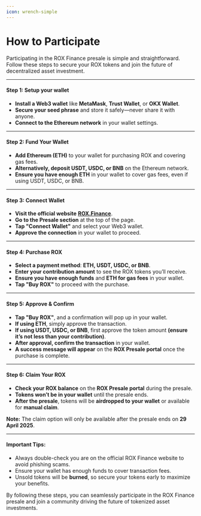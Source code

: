 ```yaml
---
icon: wrench-simple
---
```


# How to Participate

Participating in the ROX Finance presale is simple and straightforward. Follow these steps to secure your ROX tokens and join the future of decentralized asset investment.

***

#### Step 1: Setup your wallet

* **Install a Web3 wallet** like **MetaMask**, **Trust Wallet**, or **OKX Wallet**.
* **Secure your seed phrase** and store it safely—never share it with anyone.
* **Connect to the Ethereum network** in your wallet settings.

***

#### **Step 2: Fund Your Wallet**

* **Add Ethereum (ETH)** to your wallet for purchasing ROX and covering gas fees.
* **Alternatively, deposit USDT, USDC, or BNB** on the Ethereum network.
* **Ensure you have enough ETH** in your wallet to cover gas fees, even if using USDT, USDC, or BNB.

***

#### **Step 3: Connect Wallet**

* **Visit the official website** [**ROX.Finance**](https://www.rox.finance/).
* **Go to the Presale section** at the top of the page.
* **Tap "Connect Wallet"** and select your Web3 wallet.
* **Approve the connection** in your wallet to proceed.

***

#### **Step 4: Purchase ROX**

* **Select a payment method**: **ETH, USDT, USDC, or BNB**.
* **Enter your contribution amount** to see the ROX tokens you’ll receive.
* **Ensure you have enough funds** and **ETH for gas fees** in your wallet.
* **Tap "Buy ROX"** to proceed with the purchase.

***

#### **Step 5: Approve & Confirm**

* **Tap "Buy ROX"**, and a confirmation will pop up in your wallet.
* **If using ETH**, simply approve the transaction.
* **If using USDT, USDC, or BNB**, first approve the token amount **(ensure it’s not less than your contribution)**.
* **After approval, confirm the transaction** in your wallet.
* **A success message will appear** on the **ROX Presale portal** once the purchase is complete.

***

#### **Step 6: Claim Your ROX**

* **Check your ROX balance** on the **ROX Presale portal** during the presale.
* **Tokens won’t be in your wallet** until the presale ends.
* **After the presale**, tokens will be **airdropped to your wallet** or available for **manual claim**.

**Note:** The claim option will only be available after the presale ends on **29 April 2025**.

***

#### Important Tips:

* Always double-check you are on the official ROX Finance website to avoid phishing scams.
* Ensure your wallet has enough funds to cover transaction fees.
* Unsold tokens will be **burned**, so secure your tokens early to maximize your benefits.

By following these steps, you can seamlessly participate in the ROX Finance presale and join a community driving the future of tokenized asset investments.
